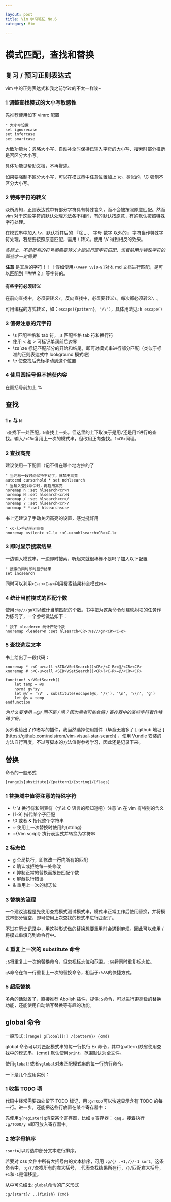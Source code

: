 ```yaml
---

layout: post
title: Vim 学习笔记 No.6
category: Vim

---
```

# 模式匹配，查找和替换

## 复习 / 预习正则表达式

vim 中的正则表达式和我之前学过的不太一样诶~

### 1 调整查找模式的大小写敏感性
先推荐使用如下 vimrc 配置

    " 大小写设置
    set ignorecase
    set infercase
    set smartcase

大致功能为：忽略大小写、自动补全时保持已输入字母的大小写、搜索时部分推断是否区分大小写。

具体功能见帮助文档，不再赘述。

<!--description-->
如果要强制不区分大小写，可以在模式串中任意位置加上 \c。类似的，\C 强制不区分大小写。

### 2 特殊字符的转义
众所周知，正则表达式中有部分字符具有特殊含义，而不会被按照原意匹配。然而 vim 对于这些字符的默认处理方法各不相同，有的默认按原意，有的默认按照特殊字符处理。

在模式串中加入 \v，默认将其后的 『除 _ 、 字母 数字 以外的』 字符当作特殊字符处理，若想要按照原意匹配，需用 \ 转义。使用 \V 得到相反的效果。

*实际上，不是所有的符号都需要转义才能进行原字符匹配，仅目前用作特殊字符的那些才一定需要*

**注意** 是其后的字符！！！假如使用`/\V### \v[0-9]`对本 md 文档进行匹配，是可以匹配到『### 2 』等字符的。

#### 有些字符必须转义
在前向查找中，必须要转义`/`，反向查找中，必须要转义`?`。每次都必须转义`\ `。

可用编程的方式转义，如：`escape({pattern}, '/\')`，具体用法见`:h escape()`

### 3 值得注意的元字符
- \s 匹配空格和 tab 符，\_s 匹配空格 tab 符和换行符
- 使用 \< 和 \> 可标记单词前后边界
- \zs \ze 标记匹配部分的开始和结尾，即可对模式串进行部分匹配（类似于标准的正则表达式中 lookground 模式吧）
- \e 使查找后光标移动到这个位置

### 4 使用圆括号但不捕获内容
在圆括号前加上 %

## 查找

### 1 `n` 与 `N`
`n`查找下一处匹配，`N`查找上一处。但这里的上下取决于是用`/`还是用`?`进行的查找。输入`/<CR>`复用上一次的模式串，但改用正向查找。`?<CR>`同理。

### 2 查找高亮
建议使用一下配置（记不得在哪个地方抄的了

    " 当光标一段时间保持不动了，就禁用高亮
    autocmd cursorhold * set nohlsearch
    " 当输入查找命令时，再启用高亮
    noremap n :set hlsearch<cr>n
    noremap N :set hlsearch<cr>N
    noremap / :set hlsearch<cr>/
    noremap ? :set hlsearch<cr>?
    noremap * *:set hlsearch<cr>

书上还建议了手动关闭高亮的设置，感觉挺好用

    " <C-l>手动关闭高亮
    nnoremap <silent> <C-l> :<C-u>nohlsearch<CR><C-l>

### 3 即时显示搜索结果
一边输入模式串，一边即时搜索，听起来就很棒棒不是吗？加入以下配置

    " 搜索的同时即时显示结果
    set incsearch

同时可以利用`<C-r><C-w>`利用搜索结果补全模式串~

### 4 统计当前模式的匹配个数
使用`:%s///gn`可以统计当前匹配的个数。书中把为这条命令创建映射项的任务作为练习了，一个参考做法如下：

    " 按下 <leader>n 统计匹配个数
    nnoremap <leader>n :set hlsearch<CR>:%s///gn<CR><C-o>

### 5 查找选定文本
书上给出了一段代码：

    xnoremap * :<C-u>call <SID>VSetSearch()<CR>/<C-R>=@/<CR><CR>
    xnoremap # :<C-u>call <SID>VSetSearch()<CR>?<C-R>=@/<CR><CR>

    function! s:VSetSearch()
        let temp = @s
        norm! gv"sy
        let @/ = '\V' . substitute(escape(@s, '/\'), '\n', '\\n', 'g')
        let @s = temp
    endfunction

*为什么要使用 <C-R>=@/ 而不是 <C-R>/ 呢？因为后者可能会将 / 寄存器中的某些字符看作特殊字符。*

另外也给出了作者写的插件，我当然选择使用插件（毕竟无脑多了 [ github 地址 ] (https://github.com/nelstrom/vim-visual-star-search) ，使用 Vundle 安装的方法自行百度。不过写脚本的方法值得参考学习，因此还是记录下来。

## 替换
命令的一般形式

    [range]s[ubstitute]/{pattern}/{string}/[flags]


### 1 替换域中值得注意的特殊字符
- \r \t 换行符和制表符（学过 C 语言的都知道吧）注意 \n 在 vim 有特别的含义
- \[1-9] 指代某个子匹配
- \0 或者 & 指代整个字符串
- ~ 使用上一次替换时使用的{string}
- \={Vim script} 执行表达式并转换为字符串

### 2 标志位
- g 全局执行，即修改**一行**内所有的匹配
- c 确认或拒绝每一处修改
- n 抑制正常的替换而报告匹配个数
- e 屏蔽执行错误
- & 重用上一次的标志位

### 3 替换的流程
一个建议流程是先使用查找模式测试模式串，模式串正常工作后使用替换，并将模式串部分留空，即可使用上次查找的模式串进行匹配了。

不过在历史记录中，用这种形式做的替换想要重用时会遇到麻烦。因此可以使用 <C-r>/ 将模式串填充到命令行中。

### 4 重复上一次的 substitute 命令
`:&`将重复上一次的替换命令，但忽视标志位和范围。`:&&`将同时重复标志位。

`g&`命令在每一行重复上一次的替换命令，相当于`:%&&`的快捷方式。

### 5 超级替换
多余的话就省了，直接推荐 Abolish 插件，提供`:S`命令，可以进行更高级的替换功能，还能使用自动缩写替换等有趣的功能。

## global 命令
一般形式`:[range] g[lobal][!] /{pattern}/ {cmd}`

global 命令可以对匹配模式串的每一行执行 Ex 命令，其中{pattern}缺省使用查找中的模式串，{cmd} 默认使用`print`，范围默认为全文件。

使用`global!`或者`vglobal`对未匹配模式串的每一行执行命令。
<br>

一下是几个应用实例：

### 1 收集 TODO 项
代码中经常需要四处留下 TODO 标记，用`:g/TODO`可以快速显示含有 TODO 的每一行。进一步，还能把这些行放置在某个寄存器中：

先使用`q{register}q`清空某个寄存器，比如 a 寄存器： `qaq` 。接着执行 `:g/TODO/y A`即可放入寄存器中。

### 2 按字母排序
`:sort`可以对选中部分文本进行排序。

若要对 css 文件中所有大括号内的文本排序，可用 `:g/{/ .+1,/}/-1 sort`。这条命令中，`:g/{/`查找所有的左大括号，`.`代表查找结果所在行，`/}/`匹配右大括号，`+1`和`-1`是偏移量。

从中可总结出`:global`命令的广义形式

    :g/{start}/ .,{finish} {cmd}


